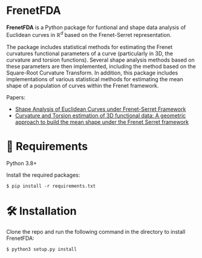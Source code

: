 <!-- ![FrenetFDA Banner](link_to_your_banner_image) -->

FrenetFDA
=========

**FrenetFDA** is a Python package for funtional and shape data analysis of Euclidean curves in $\mathbb{R}^d$ based on the Frenet-Serret representation. 

The package includes statistical methods for estimating the Frenet curvatures functional parameters of a curve (particularly in 3D, the curvature and torsion functions). 
Several shape analysis methods based on these parameters are then implemented, including the method based on the Square-Root Curvature Transform. 
In addition, this package includes implementations of various statistical methods for estimating the mean shape of a population of curves within the Frenet framework.

Papers: 
- [Shape Analysis of Euclidean Curves under Frenet-Serret Framework](https://openaccess.thecvf.com/content/ICCV2023/papers/Chassat_Shape_Analysis_of_Euclidean_Curves_under_Frenet-Serret_Framework_ICCV_2023_paper.pdf)
- [Curvature and Torsion estimation of 3D functional data: A geometric approach to build the mean shape under the Frenet Serret framework](https://arxiv.org/abs/2203.02398)


🔗 Requirements
===============
Python 3.8+ 
<!-- All methods based on the Square-Root Velocity Function representation are done using the p  -->

Install the required packages:

```
$ pip install -r requirements.txt
```

🛠 Installation
===============

Clone the repo and run the following command in the directory to install FrenetFDA:

```
$ python3 setup.py install
```

<!-- ⚡️ Quickstart
============== -->






<!-- preprocessing_euclidean_curve.py

    Class: PreprocessingEuclideanCurve

    Attributs:
        - Y, N, dim, time, time_derivatives, scale_ind, L, arc_s_dot, arc_s, grid_arc_s, arc_lenght_derivatives

    Methods:
        Accessibles: 
            - compute_time_derivatives
            - compute_arc_length
            - compute_arc_length_derivatives
            - compute_Z_Gram_Schmidt
            - compute_Z_local_poly_regregression
            - raw_curvatures_extrinsic_formulas
        Non Accessibles:
            - __constrained_local_polynomial_regression
            - __get_loc_param
            - __GramSchmidt


preprocessing_Frenet_path.py

    Class: PreprocessingFrenetPath

    Attributs:

    Methods:
        Accessibles:
            - raw_curvatures_approx_Frenet_ODE
            - raw_curvatures_local_approx_Frenet_ODE
            - 
        Non Accessibles:
            - __compute_sort_unique_val

    
smoothing_utils.py

    Functions:
        - kernel
        - adaptive_kernel
        - local_polynomial_smoothing
        - compute_weight_neighbors_local_smoothing


iek_filter_smoother_Frenet_state.py

    Class: IEKFilterSmootherFrenetState 

    Attributs:
        - n, dim_g, Sigma, W, gamma, P0, P, C, Q, X, Z, U, list_U, K_pts, F, A, H, L,
        - pred_Z, pred_gamma, pred_P, pred_C, track_Z, track_X, track_Q, track_gamma, track_P
        - smooth_Z, smooth_X, smooth_P_dble, smooth_P, smooth_P_full
    
    Methods:
        Accessibles:
            - tracking
            - smoothing

        Non Accessibles:
            - __propagation_Z
            - __propagation_gamma
            - __propagation_P
            - __propagation_C
            - __propagation_U
            - __predict
            - __update
            - __compute_full_P_smooth -->
            